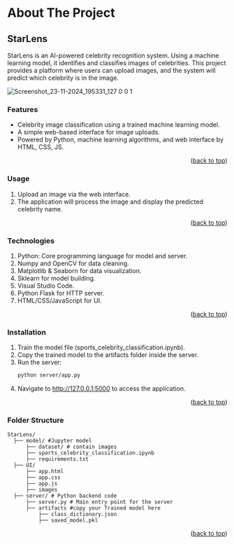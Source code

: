 <a id="readme-top"></a>

# About The Project

## StarLens

StarLens is an AI-powered celebrity recognition system. Using a machine learning model, it identifies and classifies images of celebrities. This project provides a platform where users can upload images, and the system will predict which celebrity is in the image.

![Screenshot_23-11-2024_195331_127 0 0 1](https://github.com/user-attachments/assets/2c4091a0-4627-4094-ad98-fdba3a5f0679)

### Features

* Celebrity image classification using a trained machine learning model.
* A simple web-based interface for image uploads.
* Powered by Python, machine learning algorithms, and web interface by HTML, CSS, JS.

<p align="right">(<a href="#readme-top">back to top</a>)</p>

### Usage
1. Upload an image via the web interface.
2. The application will process the image and display the predicted celebrity name.

<p align="right">(<a href="#readme-top">back to top</a>)</p>

### Technologies
1. Python: Core programming language for model and server.
2. Numpy and OpenCV for data cleaning.
3. Matplotlib & Seaborn for data visualization.
4. Sklearn for model building.
5. Visual Studio Code.
6. Python Flask for HTTP server.
7. HTML/CSS/JavaScript for UI.

<p align="right">(<a href="#readme-top">back to top</a>)</p>

### Installation

1. Train the model file (sports_celebrity_classification.ipynb).
2. Copy the trained model to the artifacts folder inside the server.
3. Run the server:
   ```sh
   python server/app.py
   ```
4. Navigate to http://127.0.0.1:5000 to access the application.
   
<p align="right">(<a href="#readme-top">back to top</a>)</p>

### Folder Structure

```
StarLens/
  ├── model/ #Jupyter model
      ├── dataset/ # contain images
      ├── sports_celebrity_classification.ipynb
      ├── requirements.txt
  ├── UI/
      ├── app.html
      ├── app.css
      ├── app.js
      ├── images
  ├── server/ # Python backend code
      ├── server.py # Main entry point for the server
      ├── artifacts #copy your Trained model here
          ├── class_dictionary.json
          ├── saved_model.pkl
```
<p align="right">(<a href="#readme-top">back to top</a>)</p>
